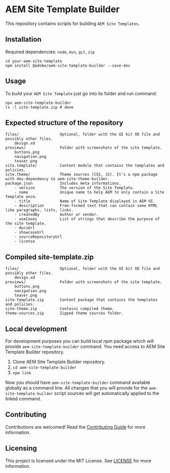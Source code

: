 # AEM Site Template Builder

This repository contains scripts for building `AEM Site Templates`.

## Installation

Required dependencies: `node`, `mvn`, `git`, `zip`

```
cd your-aem-site-template
npm install @adobe/aem-site-template-builder --save-dev
```

## Usage

To build your `AEM Site Template` just go into its folder and run command:

```
npx aem-site-template-builder
ls -l site-template.zip # done
```

## Expected structure of the repository

```
files/                  Optional, folder with the UI kit XD file and possibly other files.
    design.xd
previews/               Folder with screenshots of the site template.
    buttons.png
    navigation.png
    teaser.png
site.template/          Content module that contains the templates and policies.
site.theme/             Theme sources (CSS, JS). It's a npm package with dev-dependency to aem-site-theme-builder.
package.json            Includes meta informations.
    - version           The version of the Site Template.
    - name              Unique name to help AEM to only contain a Site Template once.
    - title             Name of Site Template displayed in AEM UI.
    - description       Free-formed text that can contain some HTML like paragraphs, lists, links.
    - createdBy         Author or vendor.
    - useCases          List of strings that describe the purpose of the site template.
    - docsUrl
    - showcaseUrl
    - sourceRepositoryUrl
    - license
```

## Compiled site-template.zip

```
files/                  Optional, folder with the UI kit XD file and possibly other files.
    design.xd
previews/               Folder with screenshots of the site template.
    buttons.png
    navigation.png
    teaser.png
site-template.zip       Content package that contains the templates and policies.
site-theme.zip          Contains compiled theme.
theme-sources.zip       Zipped theme sources folder.
```

## Local development

For development purposes you can build local npm package which will provide `aem-site-template-builder` command. You need access to AEM Site Template Builder repository.

1. Clone AEM Site Template Builder repository.
2. `cd aem-site-template-builder`
3. `npm link`

Now you should have `aem-site-template-builder` command available globally as a command line. All changes that you will provide for the `aem-site-template-builder` script sources will get automatically applied to the linked command.

## Contributing
Contributions are welcomed! Read the [Contributing Guide](.github/CONTRIBUTING.md) for more information.

## Licensing
This project is licensed under the MIT License. See [LICENSE](LICENSE.md) for more information.

